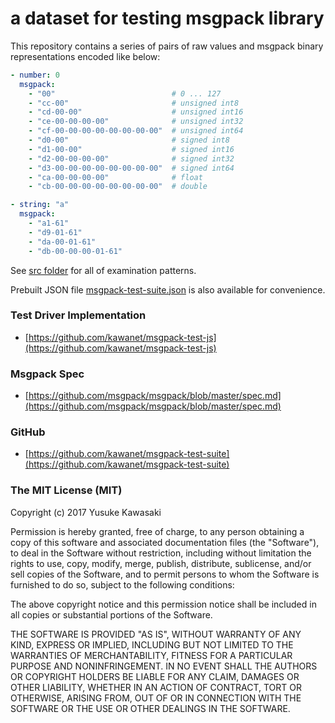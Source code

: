 # a dataset for testing msgpack library

This repository contains a series of pairs of raw values and msgpack binary representations encoded like below:

```yaml
- number: 0
  msgpack:
    - "00"                          # 0 ... 127
    - "cc-00"                       # unsigned int8
    - "cd-00-00"                    # unsigned int16
    - "ce-00-00-00-00"              # unsigned int32
    - "cf-00-00-00-00-00-00-00-00"  # unsigned int64
    - "d0-00"                       # signed int8
    - "d1-00-00"                    # signed int16
    - "d2-00-00-00-00"              # signed int32
    - "d3-00-00-00-00-00-00-00-00"  # signed int64
    - "ca-00-00-00-00"              # float
    - "cb-00-00-00-00-00-00-00-00"  # double

- string: "a"
  msgpack:
    - "a1-61"
    - "d9-01-61"
    - "da-00-01-61"
    - "db-00-00-00-01-61"
```

See [src folder](https://github.com/kawanet/msgpack-test-suite/tree/master/src) for all of examination patterns.

Prebuilt JSON file [msgpack-test-suite.json](https://rawgit.com/kawanet/msgpack-test-suite/master/dist/msgpack-test-suite.json) is also available for convenience.

### Test Driver Implementation

- [https://github.com/kawanet/msgpack-test-js](https://github.com/kawanet/msgpack-test-js)

### Msgpack Spec

- [https://github.com/msgpack/msgpack/blob/master/spec.md](https://github.com/msgpack/msgpack/blob/master/spec.md)

### GitHub

- [https://github.com/kawanet/msgpack-test-suite](https://github.com/kawanet/msgpack-test-suite)

### The MIT License (MIT)

Copyright (c) 2017 Yusuke Kawasaki

Permission is hereby granted, free of charge, to any person obtaining a copy
of this software and associated documentation files (the "Software"), to deal
in the Software without restriction, including without limitation the rights
to use, copy, modify, merge, publish, distribute, sublicense, and/or sell
copies of the Software, and to permit persons to whom the Software is
furnished to do so, subject to the following conditions:

The above copyright notice and this permission notice shall be included in all
copies or substantial portions of the Software.

THE SOFTWARE IS PROVIDED "AS IS", WITHOUT WARRANTY OF ANY KIND, EXPRESS OR
IMPLIED, INCLUDING BUT NOT LIMITED TO THE WARRANTIES OF MERCHANTABILITY,
FITNESS FOR A PARTICULAR PURPOSE AND NONINFRINGEMENT. IN NO EVENT SHALL THE
AUTHORS OR COPYRIGHT HOLDERS BE LIABLE FOR ANY CLAIM, DAMAGES OR OTHER
LIABILITY, WHETHER IN AN ACTION OF CONTRACT, TORT OR OTHERWISE, ARISING FROM,
OUT OF OR IN CONNECTION WITH THE SOFTWARE OR THE USE OR OTHER DEALINGS IN THE
SOFTWARE.
